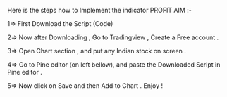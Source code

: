 Here is the steps how to Implement the indicator PROFIT AIM :-

1=> First Download the Script (Code)

2=> Now after Downloading , Go to Tradingview , Create a Free account .

3=> Open Chart section , and put any Indian stock on screen .

4=> Go to Pine editor (on left bellow), and paste the Downloaded Script in Pine editor  .

5=> Now click on Save and then Add to Chart . Enjoy !
